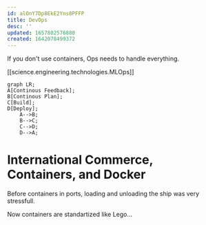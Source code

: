 ```yaml
---
id: alOnY7Dp8EkE2Yns8PFFP
title: DevOps
desc: ''
updated: 1657802576880
created: 1642078499372
---
```



If you don't use containers, Ops needs to handle everything.



[[science.engineering.technologies.MLOps]]

``` mermaid
graph LR;
A[Continous Feedback];
B[Continous Plan];
C[Build];
D[Deploy];
    A-->B;
    B-->C;
    C-->D;
    D-->A;

```


# International Commerce, Containers, and Docker


Before containers in ports, loading and unloading the ship was very stressfull.

Now containers are standartized like Lego...




